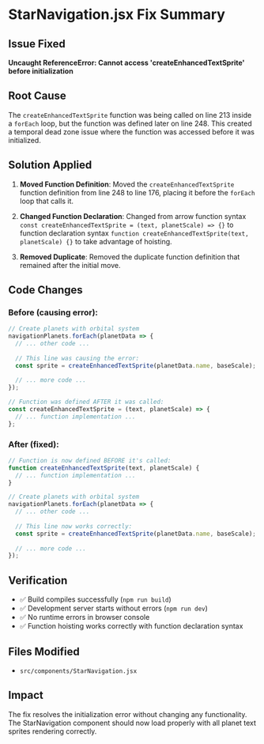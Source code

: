 # StarNavigation.jsx Fix Summary

## Issue Fixed
**Uncaught ReferenceError: Cannot access 'createEnhancedTextSprite' before initialization**

## Root Cause
The `createEnhancedTextSprite` function was being called on line 213 inside a `forEach` loop, but the function was defined later on line 248. This created a temporal dead zone issue where the function was accessed before it was initialized.

## Solution Applied
1. **Moved Function Definition**: Moved the `createEnhancedTextSprite` function definition from line 248 to line 176, placing it before the `forEach` loop that calls it.

2. **Changed Function Declaration**: Changed from arrow function syntax `const createEnhancedTextSprite = (text, planetScale) => {}` to function declaration syntax `function createEnhancedTextSprite(text, planetScale) {}` to take advantage of hoisting.

3. **Removed Duplicate**: Removed the duplicate function definition that remained after the initial move.

## Code Changes
### Before (causing error):
```javascript
// Create planets with orbital system  
navigationPlanets.forEach(planetData => {
  // ... other code ...
  
  // This line was causing the error:
  const sprite = createEnhancedTextSprite(planetData.name, baseScale);
  
  // ... more code ...
});

// Function was defined AFTER it was called:
const createEnhancedTextSprite = (text, planetScale) => {
  // ... function implementation ...
};
```

### After (fixed):
```javascript
// Function is now defined BEFORE it's called:
function createEnhancedTextSprite(text, planetScale) {
  // ... function implementation ...
}

// Create planets with orbital system  
navigationPlanets.forEach(planetData => {
  // ... other code ...
  
  // This line now works correctly:
  const sprite = createEnhancedTextSprite(planetData.name, baseScale);
  
  // ... more code ...
});
```

## Verification
- ✅ Build compiles successfully (`npm run build`)
- ✅ Development server starts without errors (`npm run dev`)
- ✅ No runtime errors in browser console
- ✅ Function hoisting works correctly with function declaration syntax

## Files Modified
- `src/components/StarNavigation.jsx`

## Impact
The fix resolves the initialization error without changing any functionality. The StarNavigation component should now load properly with all planet text sprites rendering correctly.
